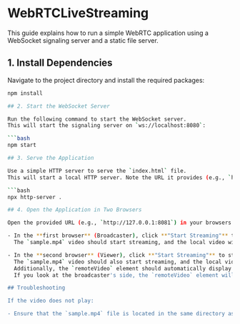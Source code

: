 # WebRTCLiveStreaming

This guide explains how to run a simple WebRTC application using a WebSocket signaling server and a static file server.

## 1. Install Dependencies

Navigate to the project directory and install the required packages:

```bash
npm install

## 2. Start the WebSocket Server

Run the following command to start the WebSocket server.  
This will start the signaling server on `ws://localhost:8080`:

```bash
npm start

## 3. Serve the Application

Use a simple HTTP server to serve the `index.html` file.  
This will start a local HTTP server. Note the URL it provides (e.g., `http://127.0.0.1:8081`):

```bash
npx http-server .

## 4. Open the Application in Two Browsers

Open the provided URL (e.g., `http://127.0.0.1:8081`) in your browsers.

- In the **first browser** (Broadcaster), click **"Start Streaming"** to start the stream.  
  The `sample.mp4` video should start streaming, and the local video will be displayed in the `localVideo` element.

- In the **second browser** (Viewer), click **"Start Streaming"** to start the stream.  
  The `sample.mp4` video should also start streaming, and the local video will be displayed in the `localVideo` element.  
  Additionally, the `remoteVideo` element should automatically display the local video stream from the broadcaster (on the viewer side).  
  If you look at the broadcaster's side, the `remoteVideo` element will also display the local video stream from the viewer.

## Troubleshooting

If the video does not play:

- Ensure that the `sample.mp4` file is located in the same directory as the application.
